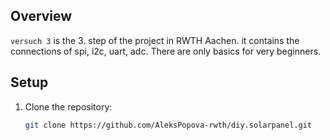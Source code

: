 ## Overview

`versuch 3` is the 3. step of the project in RWTH Aachen. it contains the connections of spi, i2c, uart, adc.
There are only basics for very beginners.

## Setup

1. Clone the repository:
   ```bash
   git clone https://github.com/AleksPopova-rwth/diy.solarpanel.git
